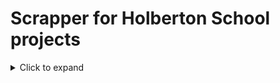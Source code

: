 # Scrapper for Holberton School projects
<details>
<summary>Click to expand</summary>

This is some hidden content that can be expanded or collapsed by clicking the "Click to expand" button.

You can add any text, images, or other content here.

</details>
